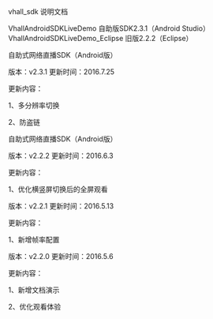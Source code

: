 vhall_sdk 说明文档

VhallAndroidSDKLiveDemo  自助版SDK2.3.1（Android Studio）
VhallAndroidSDKLiveDemo_Eclipse  旧版2.2.2（Eclipse）

自助式网络直播SDK（Android版）

版本：v2.3.1 更新时间：2016.7.25

更新内容：

1、多分辨率切换

2、防盗链

自助式网络直播SDK（Android版）

版本：v2.2.2 更新时间：2016.6.3

更新内容：

1、优化横竖屏切换后的全屏观看

版本：v2.2.1 更新时间：2016.5.13

更新内容：

1、新增帧率配置

版本：v2.2.0 更新时间：2016.5.6

更新内容：

1、新增文档演示

2、优化观看体验
